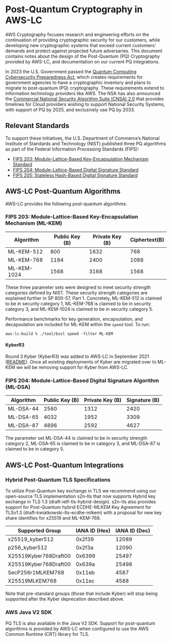 # Post-Quantum Cryptography in AWS-LC

AWS Cryptography focuses research and engineering efforts on the continuation of providing cryptographic security for our customers, while developing new cryptographic systems that exceed current customers’ demands and protect against projected future adversaries. This document contains notes about the design of the Post-Quantum (PQ) Cryptography provided by AWS-LC, and documentation on our current PQ integrations.

In 2023 the U.S. Government passed the [Quantum Computing Cybersecurity Preparedness Act](https://www.congress.gov/bill/117th-congress/house-bill/7535/text), which creates requirements for government agencies to have a cryptographic inventory and plans to migrate to post-quantum (PQ) cryptography. These requirements extend to information technology providers like AWS. The NSA has also announced the [Commercial National Security Algorithm Suite (CNSA) 2.0](https://media.defense.gov/2022/Sep/07/2003071834/-1/-1/0/CSA_CNSA_2.0_ALGORITHMS_.PDF) that provides timelines for Cloud providers wishing to support National Security Systems, with support of PQ by 2025, and exclusively use PQ by 2033.

## Relevant Standards
To support these initiatives, the U.S. Department of Commerce’s National Institute of Standards and Technology (NIST) published three PQ algorithms as part of the Federal Information Processing Standards (FIPS):

- [FIPS 203: Module-Lattice-Based Key-Encapsulation Mechanism Standard](https://csrc.nist.gov/pubs/fips/203/final)
- [FIPS 204: Module-Lattice-Based Digital Signature Standard](https://csrc.nist.gov/pubs/fips/204/final)
- [FIPS 205: Stateless Hash-Based Digital Signature Standard](https://csrc.nist.gov/pubs/fips/205/final)

## AWS-LC Post-Quantum Algorithms

AWS-LC provides the following post-quantum algorithms:

### FIPS 203: Module-Lattice-Based Key-Encapsulation Mechanism (ML-KEM)

| Algorithm   | Public Key (B)  | Private Key (B)  | Ciphertext(B)  |
|-------------|-----------------|------------------|----------------|
| ML-KEM-512  | 800             | 1632             | 768            |
| ML-KEM-768  | 1184            | 2400             | 1088           |
| ML-KEM-1024 | 1568            | 3168             | 1568           |

These three parameter sets were designed to meet security strength categories defined by NIST. These security strength categories are explained further in SP 800-57, Part 1. Concretely, ML-KEM-512 is claimed to be in security category 1, ML-KEM-768 is claimed to be in security category 3, and ML-KEM-1024 is claimed to be in security category 5.

Performance benchmarks for key generation, encapsulation, and decapsulation are included for ML-KEM within the `speed` tool. To run:

```aws-lc-build % ./tool/bssl speed -filter ML-KEM```

#### KyberR3

Round 3 Kyber (KyberR3) was added to AWS-LC in September 2021 ([README](https://github.com/aws/aws-lc/blob/main/crypto/kyber/README.md)). Once all existing deployments of Kyber are migrated over to ML-KEM we will be removing support for Kyber from AWS-LC.

### FIPS 204: Module-Lattice-Based Digital Signature Algorithm (ML-DSA)

| Algorithm  | Public Key (B)  | Private Key (B)  | Signature (B)  |
|------------|-----------------|------------------|----------------|
| ML-DSA-44  | 2560            | 1312             | 2420           |
| ML-DSA-65  | 4032            | 1952             | 3309           |
| ML-DSA-87  | 4896            | 2592             | 4627           |

The parameter set ML-DSA-44 is claimed to be in security strength category 2, ML-DSA-65 is claimed to be in category 3, and ML-DSA-87 is claimed to be in category 5.

## AWS-LC Post-Quantum Integrations

### Hybrid Post-Quantum TLS Specifications

To utilize Post-Quantum key exchange in TLS we recommend using our open-source TLS implementation s2n-tls that now supports Hybrid key exchange in TLS 1.3 (draft-ietf-tls-hybrid-design). s2n-tls also provides support for Post-Quantum hybrid ECDHE-MLKEM Key Agreement for TLSv1.3 (draft-kwiatkowski-tls-ecdhe-mlkem) with a proposal for new key share identifies for x25519 and ML-KEM-768.


| Supported Group       | IANA ID (Hex)  | IANA ID (Dec)  |
|-----------------------|----------------|----------------|
| x25519_kyber512       | 0x2f39         | 12089          |
| p256_kyber512         | 0x2f3a         | 12090          |
| X25519Kyber768Draft00 | 0x6399         | 25497          |
| X25519Kyber768Draft00 | 0x639a         | 25498          |
| SecP256r1MLKEM768     | 0x11eb         | 4587           |
| X25519MLKEM768        | 0x11ec         | 4588           |

Note that pre-standard groups (those that include Kyber)  will stop being supported after the Kyber deprecation described above.

### AWS Java V2 SDK

PQ TLS is also available in the Java V2 SDK. Support for post-quantum algorithms is provided by AWS-LC when configured to use the AWS Common Runtime (CRT) library for TLS.
